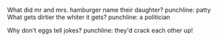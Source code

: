 What did mr and mrs. hamburger name their daughter?
punchline: patty
What gets dirtier the whiter it gets?
punchline: a politician 

Why don't eggs tell jokes?
punchline: they'd crack each other up!
